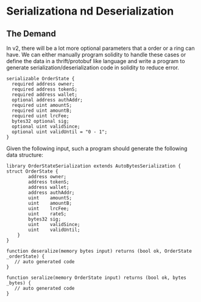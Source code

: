 # Serializationa nd Deserialization

## The Demand
In v2, there will be a lot more optional parameters that a order or a ring can have. We can either manually program solidity to handle these cases or define the data in a thrift/protobuf like language and write a program to generate serialization/deserialization code in solidity to reduce error.

```
serializable OrderState {
  required address owner;
  required address tokenS;
  required address wallet;
  optional address authAddr;
  required uint amountS;
  required uint amountB;
  required uint lrcFee;
  bytes32 optional sig;
  optional uint validSince;
  optional uint validUntil = "0 - 1";
}

```

Given the following input, such a program should generate the following data structure:

```
library OrderStateSerialization extends AutoBytesSerialization {
struct OrderState {
        address owner;
        address tokenS;
        address wallet;
        address authAddr;
        uint    amountS;
        uint    amountB;
        uint    lrcFee;
        uint    rateS;
        bytes32 sig;
        uint    validSince;
        uint    validUntil;
    }
}

function deseralize(memory bytes input) returns (bool ok, OrderState _orderState) {
   // auto generated code
}

function seralize(memory OrderState input) returns (bool ok, bytes _bytes) {
   // auto generated code
}
```

